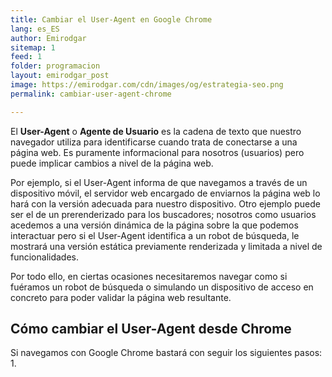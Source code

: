 ```yaml
---
title: Cambiar el User-Agent en Google Chrome
lang: es_ES
author: Emirodgar
sitemap: 1
feed: 1
folder: programacion
layout: emirodgar_post
image: https://emirodgar.com/cdn/images/og/estrategia-seo.png
permalink: cambiar-user-agent-chrome

---
```


El **User-Agent** o **Agente de Usuario** es la cadena de texto que nuestro navegador utiliza para identificarse cuando trata de conectarse a una página web. Es puramente informacional para nosotros (usuarios) pero puede implicar cambios a nivel de la página web.

Por ejemplo, si el User-Agent informa de que navegamos a través de un dispositivo móvil, el servidor web encargado de enviarnos la página web lo hará con la versión adecuada para nuestro dispositivo. Otro ejemplo puede ser el de un prerenderizado para los buscadores; nosotros como usuarios acedemos a una versión dinámica de la página sobre la que podemos interactuar pero si el User-Agent identifica a un robot de búsqueda, le mostrará una versión estática previamente renderizada y limitada a nivel de funcionalidades.

Por todo ello, en ciertas ocasiones necesitaremos navegar como si fuéramos un robot de búsqueda o simulando un dispositivo de acceso en concreto para poder validar la página web resultante.

## Cómo cambiar el User-Agent desde Chrome

Si navegamos con Google Chrome bastará con seguir los siguientes pasos:
1. 
<!--stackedit_data:
eyJoaXN0b3J5IjpbLTIwMzMyMjAxNDgsLTE0NjU3MzE5MDFdfQ
==
-->